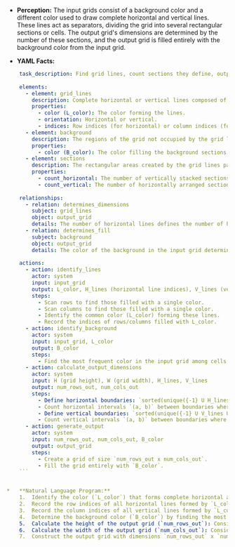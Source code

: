 *   **Perception:** The input grids consist of a background color and a different color used to draw complete horizontal and vertical lines. These lines act as separators, dividing the grid into several rectangular sections or cells. The output grid's dimensions are determined by the number of these sections, and the output grid is filled entirely with the background color from the input grid.

*   **YAML Facts:**
    
```yaml
    task_description: Find grid lines, count sections they define, output a grid of that size filled with the background color.
    
    elements:
      - element: grid_lines
        description: Complete horizontal or vertical lines composed of a single color, distinct from the background.
        properties:
          - color (L_color): The color forming the lines.
          - orientation: Horizontal or vertical.
          - indices: Row indices (for horizontal) or column indices (for vertical).
      - element: background
        description: The regions of the grid not occupied by the grid lines.
        properties:
          - color (B_color): The color filling the background sections. Typically the most frequent color overall, excluding the line color.
      - element: sections
        description: The rectangular areas created by the grid lines partitioning the input grid.
        properties:
          - count_horizontal: The number of vertically stacked sections.
          - count_vertical: The number of horizontally arranged sections.
    
    relationships:
      - relation: determines_dimensions
        subject: grid_lines
        object: output_grid
        details: The number of horizontal lines defines the number of horizontal sections, which sets the output grid's height. The number of vertical lines defines the number of vertical sections, which sets the output grid's width.
      - relation: determines_fill
        subject: background
        object: output_grid
        details: The color of the background in the input grid determines the fill color of the output grid.
    
    actions:
      - action: identify_lines
        actor: system
        input: input_grid
        output: L_color, H_lines (horizontal line indices), V_lines (vertical line indices)
        steps:
          - Scan rows to find those filled with a single color.
          - Scan columns to find those filled with a single color.
          - Identify the common color (L_color) forming these lines.
          - Record the indices of rows/columns filled with L_color.
      - action: identify_background
        actor: system
        input: input_grid, L_color
        output: B_color
        steps:
          - Find the most frequent color in the input grid among cells whose color is not L_color.
      - action: calculate_output_dimensions
        actor: system
        input: H (grid height), W (grid width), H_lines, V_lines
        output: num_rows_out, num_cols_out
        steps:
          - Define horizontal boundaries: `sorted(unique({-1} U H_lines U {H}))`.
          - Count horizontal intervals `(a, b)` between boundaries where `b - a > 1`. This is `num_rows_out`.
          - Define vertical boundaries: `sorted(unique({-1} U V_lines U {W}))`.
          - Count vertical intervals `(a, b)` between boundaries where `b - a > 1`. This is `num_cols_out`.
      - action: generate_output
        actor: system
        input: num_rows_out, num_cols_out, B_color
        output: output_grid
        steps:
          - Create a grid of size `num_rows_out x num_cols_out`.
          - Fill the grid entirely with `B_color`.
    ```


*   **Natural Language Program:**
    1.  Identify the color (`L_color`) that forms complete horizontal and/or vertical lines spanning the entire width or height of the input grid, respectively.
    2.  Record the row indices of all horizontal lines formed by `L_color` into a set `H_lines`.
    3.  Record the column indices of all vertical lines formed by `L_color` into a set `V_lines`.
    4.  Determine the background color (`B_color`) by finding the most frequent color in the input grid among all cells that do not have the `L_color`.
    5.  Calculate the height of the output grid (`num_rows_out`): Consider the sorted unique list of boundary indices `{-1} U H_lines U {grid_height}`. Count how many adjacent pairs `(a, b)` in this list satisfy `b - a > 1`.
    6.  Calculate the width of the output grid (`num_cols_out`): Consider the sorted unique list of boundary indices `{-1} U V_lines U {grid_width}`. Count how many adjacent pairs `(a, b)` in this list satisfy `b - a > 1`.
    7.  Construct the output grid with dimensions `num_rows_out` x `num_cols_out`, filling every cell with the background color `B_color`.